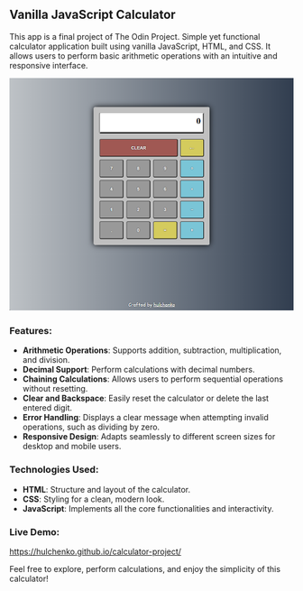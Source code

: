 ## Vanilla JavaScript Calculator

This app is a final project of The Odin Project.
Simple yet functional calculator application built using vanilla JavaScript, HTML, and CSS. It allows users to perform basic arithmetic operations with an intuitive and responsive interface.

<img src="https://raw.githubusercontent.com/hulchenko/calculator-project/refs/heads/main/public/images/screen-desktop.png" alt="App Screenshot Desktop"/>

### Features:

- **Arithmetic Operations**: Supports addition, subtraction, multiplication, and division.
- **Decimal Support**: Perform calculations with decimal numbers.
- **Chaining Calculations**: Allows users to perform sequential operations without resetting.
- **Clear and Backspace**: Easily reset the calculator or delete the last entered digit.
- **Error Handling**: Displays a clear message when attempting invalid operations, such as dividing by zero.
- **Responsive Design**: Adapts seamlessly to different screen sizes for desktop and mobile users.

### Technologies Used:

- **HTML**: Structure and layout of the calculator.
- **CSS**: Styling for a clean, modern look.
- **JavaScript**: Implements all the core functionalities and interactivity.

### Live Demo:

https://hulchenko.github.io/calculator-project/

Feel free to explore, perform calculations, and enjoy the simplicity of this calculator!

